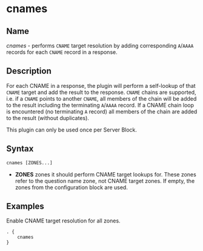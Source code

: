 # cnames

## Name

*cnames* - performs `CNAME` target resolution by adding corresponding `A`/`AAAA` records for each `CNAME` record in a response.


## Description

For each CNAME in a response, the plugin will perform a self-lookup of that `CNAME` target and add the result to the response.
`CNAME` chains are supported, i.e. if a `CNAME` points to another `CNAME`, all members of the chain will be added to the result including the terminating `A`/`AAAA` record.
If a CNAME chain loop is encountered (no terminating `A` record) all members of the chain are added to the result (without duplicates).

This plugin can only be used once per Server Block.

## Syntax

~~~ txt
cnames [ZONES...]
~~~

* **ZONES** zones it should perform CNAME target lookups for. These zones refer to the question name zone, not CNAME target zones.
If empty, the zones from the configuration block are used.


## Examples

Enable CNAME target resolution for all zones.

~~~ corefile
. {
    cnames
}
~~~
